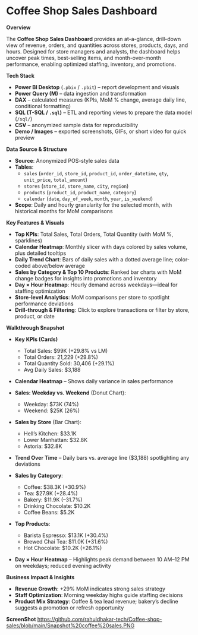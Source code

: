 # Coffee Shop Sales Dashboard

**Overview**

The **Coffee Shop Sales Dashboard** provides an at-a-glance, drill-down view of revenue, orders, and quantities across stores, products, days, and hours. Designed for store managers and analysts, the dashboard helps uncover peak times, best-selling items, and month-over-month performance, enabling optimized staffing, inventory, and promotions.

**Tech Stack**

- **Power BI Desktop** (`.pbix` / `.pbit`) – report development and visuals  
- **Power Query (M)** – data ingestion and transformation  
- **DAX** – calculated measures (KPIs, MoM % change, average daily line, conditional formatting)  
- **SQL (T-SQL / `.sql`)** – ETL and reporting views to prepare the data model (`/sql/`)  
- **CSV** – anonymized sample data for reproducibility  
- **Demo / Images** – exported screenshots, GIFs, or short video for quick preview

**Data Source & Structure**

- **Source**: Anonymized POS-style sales data  
- **Tables**:  
  - `sales` (`order_id`, `store_id`, `product_id`, `order_datetime`, `qty`, `unit_price`, `total_amount`)  
  - `stores` (`store_id`, `store_name`, `city`, `region`)  
  - `products` (`product_id`, `product_name`, `category`)  
  - `calendar` (`date`, `day_of_week`, `month`, `year`, `is_weekend`)  
- **Scope**: Daily and hourly granularity for the selected month, with historical months for MoM comparisons

**Key Features & Visuals**

- **Top KPIs**: Total Sales, Total Orders, Total Quantity (with MoM %, sparklines)  
- **Calendar Heatmap**: Monthly slicer with days colored by sales volume, plus detailed tooltips  
- **Daily Trend Chart**: Bars of daily sales with a dotted average line; color-coded above/below average  
- **Sales by Category & Top 10 Products**: Ranked bar charts with MoM change badges for insights into promotions and inventory  
- **Day × Hour Heatmap**: Hourly demand across weekdays—ideal for staffing optimization  
- **Store-level Analytics**: MoM comparisons per store to spotlight performance deviations  
- **Drill-through & Filtering**: Click to explore transactions or filter by store, product, or date

**Walkthrough Snapshot**

- **Key KPIs (Cards)**  
  - Total Sales: $99K (+29.8% vs LM)  
  - Total Orders: 21,229 (+29.8%)  
  - Total Quantity Sold: 30,406 (+29.1%)  
  - Avg Daily Sales: $3,188

- **Calendar Heatmap** – Shows daily variance in sales performance  
- **Sales: Weekday vs. Weekend** (Donut Chart):  
  - Weekday: $73K (74%)  
  - Weekend: $25K (26%)

- **Sales by Store** (Bar Chart):  
  - Hell’s Kitchen: $33.1K  
  - Lower Manhattan: $32.8K  
  - Astoria: $32.8K

- **Trend Over Time** – Daily bars vs. average line ($3,188) spotlighting any deviations  
- **Sales by Category**:  
  - Coffee: $38.3K (+30.9%)  
  - Tea: $27.9K (+28.4%)  
  - Bakery: $11.9K (–31.7%)  
  - Drinking Chocolate: $10.2K  
  - Coffee Beans: $5.2K

- **Top Products**:  
  - Barista Espresso: $13.1K (+30.4%)  
  - Brewed Chai Tea: $11.0K (+31.6%)  
  - Hot Chocolate: $10.2K (+26.1%)

- **Day × Hour Heatmap** – Highlights peak demand between 10 AM–12 PM on weekdays; reduced evening activity

**Business Impact & Insights**

- **Revenue Growth**: +29% MoM indicates strong sales strategy  
- **Staff Optimization**: Morning weekday highs guide staffing decisions  
- **Product Mix Strategy**: Coffee & tea lead revenue; bakery’s decline suggests a promotion or refresh opportunity

 **ScreenShot**
https://github.com/rahuldhakar-tech/Coffee-shop-sales/blob/main/Snapshot%20coffee%20sales.PNG
